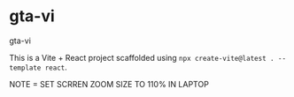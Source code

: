 # gta-vi
gta-vi

<!-- Use this file to provide workspace-specific custom instructions to Copilot. For more details, visit https://code.visualstudio.com/docs/copilot/copilot-customization#_use-a-githubcopilotinstructionsmd-file -->

This is a Vite + React project scaffolded using `npx create-vite@latest . --template react`.

 NOTE = SET SCRREN ZOOM SIZE TO 110% IN LAPTOP
